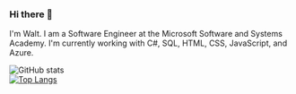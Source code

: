 ### Hi there 👋

I'm Walt. I am a Software Engineer at the Microsoft Software and Systems Academy. I'm currently working with C#, SQL, HTML, CSS, JavaScript, and Azure.

![GitHub stats](https://github-readme-stats.vercel.app/api?username=waltbeaman&count_private=true&theme=tokyonight)
<br />
[![Top Langs](https://github-readme-stats.vercel.app/api/top-langs/?username=waltbeaman&layout=compact&theme=tokyonight)](https://github.com/waltbeaman/github-readme-stats)
